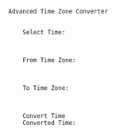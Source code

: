 
  
    Advanced Time Zone Converter
    
      
        Select Time:
        
      
      
        From Time Zone:
        
      
      
        To Time Zone:
        
      
      
        Convert Time
        Converted Time: 
      
    
  
  


